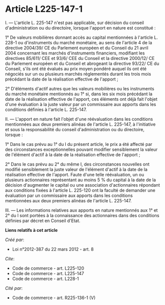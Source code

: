 # Article L225-147-1

I. ― L'article L. 225-147 n'est pas applicable, sur décision du conseil d'administration ou du directoire, lorsque l'apport
en nature est constitué : 

1° De valeurs mobilières donnant accès au capital mentionnées à l'article L. 228-1 ou d'instruments du marché monétaire, au
sens de l'article 4 de la directive 2004/39/ CE du Parlement européen et du Conseil du 21 avril 2004 concernant les marchés
d'instruments financiers, modifiant les directives 85/611/ CEE et 93/6/ CEE du Conseil et la directive 2000/12/ CE du
Parlement européen et du Conseil et abrogeant la directive 93/22/ CE du Conseil, s'ils ont été évalués au prix moyen pondéré
auquel ils ont été négociés sur un ou plusieurs marchés réglementés durant les trois mois précédant la date de la réalisation
effective de l'apport ; 

2° D'éléments d'actif autres que les valeurs mobilières ou les instruments du marché monétaire mentionnés au 1° si, dans les
six mois précédant la date de la réalisation effective de l'apport, ces éléments ont déjà fait l'objet d'une évaluation à la
juste valeur par un commissaire aux apports dans les conditions définies à l'article L. 225-147. 

II. ― L'apport en nature fait l'objet d'une réévaluation dans les conditions mentionnées aux deux premiers alinéas de
l'article L. 225-147, à l'initiative et sous la responsabilité du conseil d'administration ou du directoire, lorsque : 

1° Dans le cas prévu au 1° du I du présent article, le prix a été affecté par des circonstances exceptionnelles pouvant
modifier sensiblement la valeur de l'élément d'actif à la date de la réalisation effective de l'apport ; 

2° Dans le cas prévu au 2° du même I, des circonstances nouvelles ont modifié sensiblement la juste valeur de l'élément
d'actif à la date de la réalisation effective de l'apport. Faute d'une telle réévaluation, un ou plusieurs actionnaires
représentant au moins 5 % du capital à la date de la décision d'augmenter le capital ou une association d'actionnaires
répondant aux conditions fixées à l'article L. 225-120 ont la faculté de demander une évaluation par un commissaire aux
apports dans les conditions mentionnées aux deux premiers alinéas de l'article L. 225-147. 

III. ― Les informations relatives aux apports en nature mentionnés aux 1° et 2° du I sont portées à la connaissance des
actionnaires dans des conditions définies par décret en Conseil d'Etat.

**Liens relatifs à cet article**

_Créé par_:

  - Loi n°2012-387 du 22 mars 2012 - art. 8

_Cite_:

  - Code de commerce - art. L225-120
  - Code de commerce - art. L225-147
  - Code de commerce - art. L228-1

_Cité par_:

  - Code de commerce - art. R225-136-1 (V)
